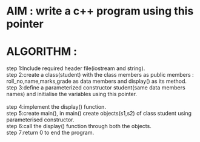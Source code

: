 
# AIM : write a c++ program using this pointer
# ALGORITHM :
step 1:Include required header file(iostream and string).<br />
step 2:create a class(student) with the class members as public members :
       roll_no,name,marks,grade as data members and display() as its method.<br />
step 3:define a parameterized  constructor student(same data members names) and initialise the variables using this pointer.<br />     
step 4:implement the display() function.<br />
step 5:create main(), in main() create objects(s1,s2) of class student using parameterised constructor.<br />
step 6:call the display() function through both the objects.<br />
step 7:return 0 to end the program.<br />
